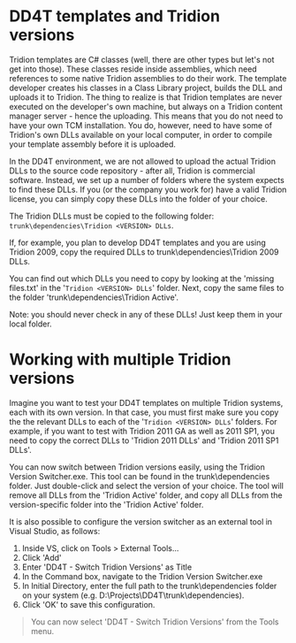 # DD4T templates and Tridion versions #
Tridion templates are C# classes (well, there are other types but let's not get into those). These classes reside inside assemblies, which need references to some native Tridion assemblies to do their work. The template developer creates his classes in a Class Library project, builds the DLL and uploads it to Tridion.
The thing to realize is that Tridion templates are never executed on the developer's own machine, but always on a Tridion content manager server - hence the uploading. This means that you do not need to have your own TCM installation. You do, however, need to have some of Tridion's own DLLs available on your local computer, in order to compile your template assembly before it is uploaded.

In the DD4T environment, we are not allowed to upload the actual Tridion DLLs to the source code repository - after all, Tridion is commercial software. Instead, we set up a number of folders where the system expects to find these DLLs. If you (or the company you work for) have a valid Tridion license, you can simply copy these DLLs into the folder of your choice.

The Tridion DLLs must be copied to the following folder: `trunk\dependencies\Tridion <VERSION> DLLs`.

If, for example, you plan to develop DD4T templates and you are using Tridion 2009, copy the required DLLs to trunk\dependencies\Tridion 2009 DLLs.

You can find out which DLLs you need to copy by looking at the 'missing files.txt' in the '`Tridion <VERSION> DLLs`' folder.
Next, copy the same files to the folder 'trunk\dependencies\Tridion Active'.

Note: you should never check in any of these DLLs! Just keep them in your local folder.


# Working with multiple Tridion versions #
Imagine you want to test your DD4T templates on multiple Tridion systems, each with its own version. In that case, you must first make sure you copy the the relevant DLLs to each of the '`Tridion <VERSION> DLLs`' folders. For example, if you want to test with Tridion 2011 GA as well as 2011 SP1, you need to copy the correct DLLs to 'Tridion 2011 DLLs' and 'Tridion 2011 SP1 DLLs'.

You can now switch between Tridion versions easily, using the Tridion Version Switcher.exe. This tool can be found in the trunk\dependencies folder. Just double-click and select the version of your choice. The tool will remove all DLLs from the 'Tridion Active' folder, and copy all DLLs from the version-specific folder into the 'Tridion Active' folder.

It is also possible to configure the version switcher as an external tool in Visual Studio, as follows:

  1. Inside VS, click on Tools > External Tools...
  1. Click 'Add'
  1. Enter 'DD4T - Switch Tridion Versions' as Title
  1. In the Command box, navigate to the Tridion Version Switcher.exe
  1. In Initial Directory, enter the full path to the trunk\dependencies folder on your system (e.g. D:\Projects\DD4T\trunk\dependencies).
  1. Click 'OK' to save this configuration.

> You can now select 'DD4T - Switch Tridion Versions' from the Tools menu.
